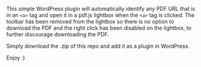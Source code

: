 This simple WordPress plugin will automatically identify any PDF URL that is in an `<a>` tag and open it in a pdf.js lightbox when the `<a>` tag is clicked.
The toolbar has been removed from the lightbox so there is no option to download the PDF and the right click has been disabled on the lightbox, to further discourage downloading the PDF.

Simply download the .zip of this repo and add it as a plugin in WordPress.

Enjoy :) 
